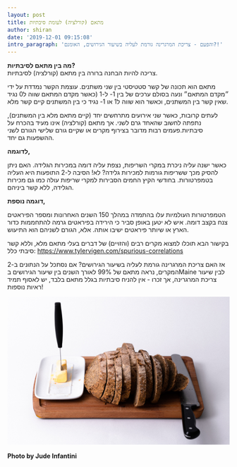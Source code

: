 ```yaml
---
layout: post
title: מתאם (קורלציה) לעומת סיבתיות
author: shiran
date: '2019-12-01 09:15:08'
intro_paragraph: 'והפעם - צריכת המרגרינה גורמת לעליה בשיעור הגירושים, האומנם?!'
---
```

**מה בין מתאם לסיבתיות?** 
<br>
צריכה להיות הבחנה ברורה בין מתאם (קורלציה) לסיבתיות.

מתאם הוא תכונה של קשר סטטיסטי בין שני משתנים. עוצמת הקשר נמדדת על ידי ״מקדם המתאם״ ונעה בסולם ערכים של בין 1- ל-1 (כאשר מקדם המתאם שווה ל0 נגיד שאין קשר בין המשתנים, וכאשר הוא שווה ל1 או 1- נגיד כי בין המשתנים קיים קשר מלא. 

לעתים קרובות, כאשר שני אירועים מתרחשים יחד (קיים מתאם מלא בין המשתנים), נתפתה לחשוב שהאחד גרם לשני. אך מתאם (קורלציה) אינו מעיד בהכרח על סיבתיות.פעמים רבות מדובר בצירוף מקרים או שקיים גורם שלישי הגורם לשני ההשפעות גם יחד.

**לדוגמה,**

כאשר ישנה עליה ניכרת במקרי השריפות, נצפת עליה דומה במכירות הגלידה. האם ניתן להסיק מכך ששריפות גורמות למכירות גלידה? לא! 
הסיבה ל-2 התופעות היא העליה בטמפרטורות. בחודשי הקיץ החמים הסבירות למקרי שריפות עולה כמו גם מכירות הגלידה, ללא קשר ביניהם.

**דוגמה נוספת,**

הטמפרטורות העולמיות עלו בהתמדה במהלך 150 השנים האחרונות ומספר הפיראטים צנח בקצב דומה. איש לא יטען באופן סביר כי הירידה בפיראטים גרמה להתחממות כדור הארץ או שיותר פיראטים ישיבו אותה. אלא, הגורם לשניהם הוא התיעוש. 


בקישור הבא תוכלו למצוא מקרים רבים (והזויים) של דברים בעלי מתאם מלא, וללא קשר סיבתי כלל:
<https://www.tylervigen.com/spurious-correlations>

אז האם צריכת המרגרינה גורמת לעליה בשיעור הגירושים? אם נסתכל על הנתונים ב-2 המקרים, נראה מתאם של 99% לאורך השנים בין שיעור הגירושים בMaine לבין שיעור צריכת המרגרינה, 
אך זכרו - אין להניח סיבתיות בגלל מתאם בלבד, יש לאסוף תמיד ראיות נוספות!


<img src="/assets/img/uploads/jude-infantini-4vw04dfd_hc-unsplash.jpg" style="width: 600px"/>

**Photo by Jude Infantini**
